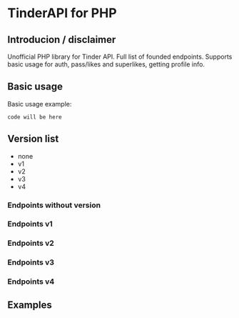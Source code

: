 # TinderAPI for PHP

## Introducion / disclaimer
Unofficial PHP library for Tinder API. 
Full list of founded endpoints. 
Supports basic usage for auth, pass/likes and superlikes, getting profile info.

## Basic usage
Basic usage example: 

`code will be here`

## Version list
- none
- v1
- v2
- v3
- v4

### Endpoints without version
### Endpoints v1
### Endpoints v2
### Endpoints v3
### Endpoints v4
## Examples
